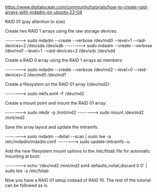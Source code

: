 https://www.digitalocean.com/community/tutorials/how-to-create-raid-arrays-with-mdadm-on-ubuntu-22-04

RAID 01 (pay attention to size)

Create two RAID 1 arrays using the raw storage devices:

  --------> sudo mdadm --create --verbose /dev/md0 --level=1 --raid-devices=2 /dev/sda /dev/sdb
  --------> sudo mdadm --create --verbose /dev/md1 --level=1 --raid-devices=2 /dev/sdc /dev/sdd

Create a RAID 0 array using the RAID 1 arrays as members:

  --------> sudo mdadm --create --verbose /dev/md2 --level=0 --raid-devices=2 /dev/md0 /dev/md1

Create a filesystem on the RAID 01 array (/dev/md2):

  --------> sudo mkfs.ext4 -F /dev/md2

Create a mount point and mount the RAID 01 array:

  --------> sudo mkdir -p /mnt/md2
  --------> sudo mount /dev/md2 /mnt/md2

Save the array layout and update the initramfs:

  --------> sudo mdadm --detail --scan | sudo tee -a /etc/mdadm/mdadm.conf
  --------> sudo update-initramfs -u

Add the new filesystem mount options to the /etc/fstab file for automatic mounting at boot:

  --------> echo '/dev/md2 /mnt/md2 ext4 defaults,nofail,discard 0 0' | sudo tee -a /etc/fstab

Now you have a RAID 01 setup instead of RAID 10. The rest of the tutorial can be followed as is.
